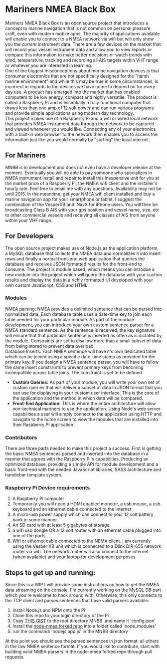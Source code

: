<h1>Mariners NMEA Black Box</h1>
<p>
Mariners NMEA Black Box is an open source project that introduces a concept to marine navigation that is not common on personal pleasure craft, even with modern mobile apps. The majority of applications available will enable you to connect to a NMEA network via wifi but will only show you the <i>current</i> instrument data. There are a few devices on the market that will record your vessel instrument data and allow you to view reports or compare this information to make better decisions or watch trends with wind, temperature, tracking and recording all AIS targets within VHF range or whatever you are interested in learning. 
<br>
One of the biggest misconceptions about marine navigation devices is that consumer electronics that are not specifically designed for the "harsh marine environment" and while this may be true in some circumstances, is incorrect in regards to the devices we have come to depend on for every day use. A product has emerged into the market that has enabled computers to be low energy, compact and highly versatile. The product is called a Raspberry Pi and is essentially a fully functional computer that draws less than one amp of 12 volt power and can run various programs and provide simple applications using modern day technology. 
<br>
This project makes use of a Raspberry Pi and a wifi or wired local network that provides NMEA instrument data through the network to be captured and viewed whenever you would like. Connecting any of your electronics with a built-in web browser to the network then enables you to access the information just like you would normally by "surfing" the local internet. 
</p>
<h2>
For Mariners
</h2>
<p>
MNBB is in development and does not even have a developer release at the moment. Eventually you will be able to pay someone who specializes in NMEA instrument install and repair to install this inexpensive unit for you at the market price of a Raspberry Pi, the NMEA wifi client and the installer's hourly rate. Feel free to email me with any questions. Availability may not be until 2015. In the meantime, get your NMEA wifi client installed and buy a marine navigation app for your smartphone or tablet. I suggest the combination of the VesperXB and iNavX for iPhone users. You will then be broadcasting Class B AIS with your gps position and vessel name, size, etc to other commercial vessels and receiving all classes of AIS from anyone within your VHF range. 
</p>
<h2>
For Developers
</h2>
<p>
The open source project makes use of Node.js as the application platform, a MySQL database that collects the NMEA data and normalizes it into insert rows and finally a normal front-end web application that queries the database and receives JSON formatted results for the front-end to consume. The project is module based, which means you can introdue a new module into the project which will query the database with your custom results and display the data in a richly formatted UI developed with your own custom JavaScript, CSS and HTML. 
</p>
<h3>
Modules
</h3>
<p>
NMEA parsing: NMEA provides a delimited sentence that can be parsed into normalized data. Each database table uses a date-time key to join each table needed for your particular module. As part of the module development, you can introduce your own custom sentence parser for a NMEA standard sentence. As the sentence is received, the key signature will ensure that that particular sentence is inserted as often as is dictated by the module. Constraints are set to disallow more than a small subset of data from being stored to prevent data overload.
<br>
Database Inserts: Each NMEA sentence will have it's own dedicated table which can be joined using a specific date-time stamp as provided for the primary key. If you design a NMEA sentence parser, you will have to follow the same insert constraints to prevent primary keys from becoming incompatible across table joins. The constraint is yet to be defined.
</p>
<ul>
<li>
<b>Custom Queries:</b> As part of your module, you will write your own set of custom queries that will deliver a subset of data in JSON format that you can use for displaying in your custom user interface. This is the core of the application and the method in which data will be compared.
</li>
<li>
<b>Front-End Application:</b> This is where the entire architecture will allow non-technical mariners to use the application. Using Node's web server capabilities a user will simply connect to the application using HTTP and navigate to the home screen to view the modules that are installed into their Raspberry Pi application. 
</li>
</ul>
<h3>
Contributors
</h3>
<p>
There are three parts needed to make this project a success. First is getting the basic NMEA sentences parsed and inserted into the database in a manner that agrees with the Raspberry Pi's capabilities. Producing an optimized database, providing a simple API for module development and a basic front-end with the needed JavaScript libraries, SASS architecture and handlebar template system. 
</p>
<h3>
Raspberry Pi Device requirements
</h3>
<ol>
 <li>A Raspberry Pi computer</li>
<li> Temporarily you will need a HDMI enabled monotor, a usb mouse, a usb keyboard and an ethernet cable connected to the internet</li>
<li>A micro-usb power supply which can connect to your 12 volt battery bank in some manner</li>
<li>An SD card with at least 5 gigabytes of storage.</li>
<li>a wifi usb dongle OR a 12 volt router with an ethernet cable plugged into one of the ports</li>
<li> Wifi or ethernet cable connected to the NEMA client. I am currently using the Vesber XB unit which is connected to a Dlink DIR-655 network router via wifi. The network router will also connect to the internet (when available) and your laptop for development purposes. </li>
</ol>

<h2>Steps to get up and running:</h2>
<p>
Since this is a WIP I will provide some instructions on how to get the NMEA data streaming on the console. I'm currently working on the MySQL DB part which you're welcome to hack around with. Otherwise, this only connects to the TCP client and parses sentences that have valid parsers available. 
</p>

<ol>
<li>Install Node.js and NPM onto the Pi</li>
<li>Clone this repo to your login directory of the Pi</li>
<li>Copy <a href="https://gist.github.com/tonybentley/4695b0d43aa346383cbb">THIS GIST<a> to the root directory MNBB, and name it 'config.json'</li>
<li>Install the <a href="https://github.com/tonybentley/node-nmea">node-nmea forked repo</a> into a folder called 'node_modules'</li>
<li>run the command: 'nodejs app.js' in the MNBB directory</li>
</ol>
<p>At this point you should see the parsed sentences in json format, all others in the raw NMEA sentence format. If you would like to contribute, start with building valid NMEA parsers in the node-nmea forked repo through pull requests. </p>